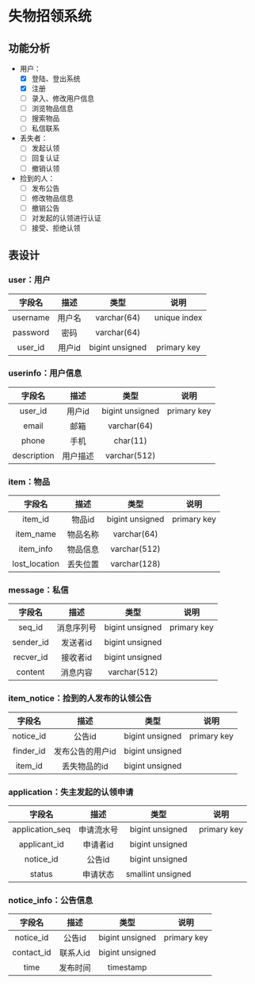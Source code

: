 # 失物招领系统

## 功能分析

- 用户：
    - [x] 登陆、登出系统
    - [x] 注册
    - [ ] 录入、修改用户信息
    - [ ] 浏览物品信息
    - [ ] 搜索物品
    - [ ] 私信联系
- 丢失者：
    - [ ] 发起认领
    - [ ] 回复认证
    - [ ] 撤销认领
- 捡到的人：
    - [ ] 发布公告
    - [ ] 修改物品信息
    - [ ] 撤销公告
    - [ ] 对发起的认领进行认证
    - [ ] 接受、拒绝认领

## 表设计

### user：用户

|字段名|描述|类型|说明|
|:---:|:---:|:---:|:---:|
|username|用户名|varchar(64)|unique index|
|password|密码|varchar(64)||
|user_id|用户id|bigint unsigned|primary key|

### userinfo：用户信息 

|字段名|描述|类型|说明|
|:---:|:---:|:---:|:---:|
|user_id|用户id|bigint unsigned|primary key|
|email|邮箱|varchar(64)||
|phone|手机|char(11)||
|description|用户描述|varchar(512)||

### item：物品

|字段名|描述|类型|说明|
|:---:|:---:|:---:|:---:|
|item_id|物品id|bigint unsigned|primary key|
|item_name|物品名称|varchar(64)||
|item_info|物品信息|varchar(512)||
|lost_location|丢失位置|varchar(128)||

### message：私信 

|字段名|描述|类型|说明|
|:---:|:---:|:---:|:---:|
|seq_id|消息序列号|bigint unsigned|primary key|
|sender_id|发送者id|bigint unsigned||
|recver_id|接收者id|bigint unsigned||
|content|消息内容|varchar(512)||

### item_notice：捡到的人发布的认领公告 

|字段名|描述|类型|说明|
|:---:|:---:|:---:|:---:|
|notice_id|公告id|bigint unsigned|primary key|
|finder_id|发布公告的用户id|bigint unsigned||
|item_id|丢失物品的id|bigint unsigned||

### application：失主发起的认领申请 

|字段名|描述|类型|说明|
|:---:|:---:|:---:|:---:|
|application_seq|申请流水号|bigint unsigned|primary key|
|applicant_id|申请者id|bigint unsigned||
|notice_id|公告id|bigint unsigned||
|status|申请状态|smallint unsigned||

### notice_info：公告信息

|字段名|描述|类型|说明|
|:---:|:---:|:---:|:---:|
|notice_id|公告id|bigint unsigned|primary key|
|contact_id|联系人id|bigint unsigned||
|time|发布时间|timestamp||
